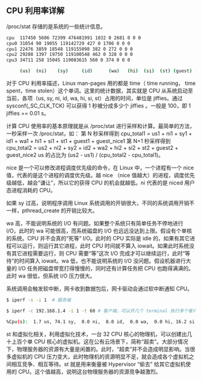 ## CPU 利用率详解

/proc/stat 存储的是系统的一些统计信息。

```sh
cpu  117450 5606 72399 476481991 1832 0 2681 0 0 0
cpu0 31054 90 19055 119142729 427 0 1706 0 0 0
cpu1 22476 3859 18548 119155098 382 0 272 0 0 0
cpu2 29208 1397 19750 119100548 462 0 328 0 0 0
cpu3 34711 258 15045 119083615 560 0 374 0 0 0

     (us)  (ni)    (sy)     (id)      (wa)   (hi)  (si)  (st) (guest) (guest_nice)
```

对于 CPU 利用率描述，Linux man-pages 用的都是 time（ time running， time spent，time stolen）这个单词。这里的统计数据，其实就是 CPU 从系统启动至当前，各项（us, sy, ni, id, wa, hi, si, st）占用的时间，单位是 jiffies。通过 sysconf(_SC_CLK_TCK)  可以获得 1 秒被分成多少个 jiffies 。一般是 100，即 1 jiffies == 0.01 s。

计算 CPU 使用率的基本原理就是从 /proc/stat 进行采样和计算。最简单的方法，一秒采样一次 /proc/stat，如：
第 N 秒采样得到 cpu_total1 = us1 + ni1 + sy1 + id1 + wa1 + hi1 + si1 + st1 + guest1 + guest_nice1
第 N+1 秒采样得到 cpu_total2 = us2 + ni2 + sy2 + id2 + wa2 + hi2 + si2 + st2 + guest2 + guest_nice2
us 的占比为 (us2 - us1) / (cpu_total2 - cpu_total1)。

nice 是一个可以修改进程调度优先级的命令，在 Linux 中，一个进程有一个 nice 值，代表的是这个进程的调度优先级。越 nice （nice 值越大）的进程，调度优先级越低，越会“谦让”，所以它的获得 CPU 的机会就越低。ni 代表的是 niced 用户态进程消耗的 CPU。

如果 sy 过高，说明程序调用 Linux 系统调用的开销很大，不同的系统调用开销不一样，pthread_create 的开销比较大。

wa 高，不能说明系统的 I/O 有问题。如果整个系统只有简单任务不停地进行 I/O，此时的 wa 可能很高，而系统磁盘的 I/O 也远远没达到上限。假设有个单核的系统。CPU 并不会真的“死等” I/O。此时的 CPU 实际是 idle 的，如果有其它进程可以运行，则运行其它进程，此时 CPU 时间就不算入 iowait。如果此时系统没有其它进程需要运行，则 CPU 需要“等”这次 I/O 完成才可以继续运行，此时“等待”的时间算入 iowait。wa 低，也不能说明系统的 I/O 没问题。假设机器进行大量的 I/O 任务把磁盘带宽打得慢慢的，同时还有计算任务把 CPU 也跑得满满的。此时 wa 很低，但系统 I/O 压力很大。

系统调用会触发软中断，网卡收到数据包后，网卡驱动会通过软中断通知 CPU。

```sh
$ iperf -s -i 1  # 服务端

$ iperf -c 192.168.1.4 -i 1 -t 60 # 客户端，可以开几个 terminal 执行多个客户端，这样 si 的变化才会比较明显

%Cpu(s):  1.7 us, 74.1 sy,  0.0 ni,  8.0 id,  0.0 wa,  0.0 hi, 16.2 si,  0.0 st
```

st 和虚拟化相关，利用虚拟化技术，一台 32 CPU 核心的物理机，可以创建出几十上百个单 CPU 核心的虚拟机。这在公有云场景下，简称“超卖”。大部分情况下，物理服务器的资源有大量是闲置的。此时，“超卖”并不会造成明显影响。当很多虚拟机的 CPU 压力变大，此时物理机的资源明显不足，就会造成各个虚拟机之间相互竞争、相互等待。st 就是用来衡量被 Hypervisor “偷去” 给其它虚拟机使用的 CPU。这个值越高，说明这台物理服务器的资源竞争越激烈。
